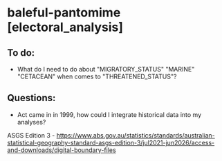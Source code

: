 # baleful-pantomime [electoral_analysis]

## To do:
* What do I need to do about "MIGRATORY_STATUS" "MARINE" "CETACEAN" when comes to "THREATENED_STATUS"?

## Questions:
* Act came in in 1999, how could I integrate historical data into my analyses?


ASGS Edition 3 - https://www.abs.gov.au/statistics/standards/australian-statistical-geography-standard-asgs-edition-3/jul2021-jun2026/access-and-downloads/digital-boundary-files